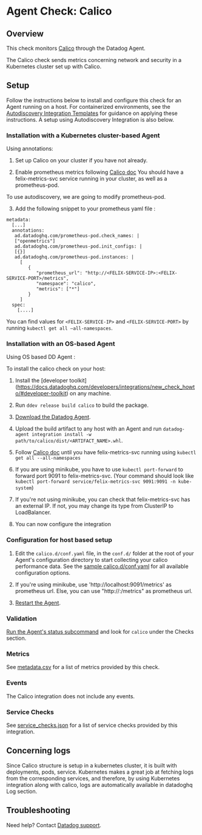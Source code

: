 # Agent Check: Calico

## Overview

This check monitors [Calico][1] through the Datadog Agent.

The Calico check sends metrics concerning network and security in a Kubernetes cluster set up with Calico.

## Setup

Follow the instructions below to install and configure this check for an Agent running on a host. For containerized environments, see the [Autodiscovery Integration Templates][2] for guidance on applying these instructions. A setup using Autodiscovery Integration is also below.

### Installation with a Kubernetes cluster-based Agent

Using annotations:

1. Set up Calico on your cluster if you have not already.

2. Enable prometheus metrics following [Calico doc](https://docs.projectcalico.org/maintenance/monitor/monitor-component-metrics)
   You should have a felix-metrics-svc service running in your cluster, as well as a prometheus-pod.

To use autodiscovery, we are going to modify prometheus-pod.

3. Add the following snippet to your prometheus yaml file :

```
metadata:
  [...]
  annotations:
   ad.datadoghq.com/prometheus-pod.check_names: |
   ["openmetrics"]
   ad.datadoghq.com/prometheus-pod.init_configs: |
   [{}]
   ad.datadoghq.com/prometheus-pod.instances: |
     [
        {
           "prometheus_url": "http://<FELIX-SERVICE-IP>:<FELIX-SERVICE-PORT>/metrics",
           "namespace": "calico",
           "metrics": ["*"]
        }
     ]
  spec:
    [....]
```

You can find values for `<FELIX-SERVICE-IP>` and `<FELIX-SERVICE-PORT>` by running `kubectl get all —all-namespaces`.

### Installation with an OS-based Agent

Using OS based DD Agent :

To install the calico check on your host:

1. Install the [developer toolkit]
   (https://docs.datadoghq.com/developers/integrations/new_check_howto/#developer-toolkit)
   on any machine.

2. Run `ddev release build calico` to build the package.

3. [Download the Datadog Agent](https://app.datadoghq.com/account/settings#agent).

4. Upload the build artifact to any host with an Agent and
   run `datadog-agent integration install -w path/to/calico/dist/<ARTIFACT_NAME>.whl`.

5. Follow [Calico doc](https://docs.projectcalico.org/maintenance/monitor/monitor-component-metrics) until you have felix-metrics-svc running using `kubectl get all --all-namespaces`

6. If you are using minikube, you have to use `kubectl port-forward` to forward port 9091 to felix-metrics-svc. (Your command should look like `kubectl port-forward service/felix-metrics-svc 9091:9091 -n kube-system`)

7. If you're not using minikube, you can check that felix-metrics-svc has an external IP. If not, you may change its type from ClusterIP to LoadBalancer.

8. You can now configure the integration

### Configuration for host based setup

1. Edit the `calico.d/conf.yaml` file, in the `conf.d/` folder at the root of your Agent's configuration directory to start collecting your calico performance data. See the [sample calico.d/conf.yaml][3] for all available configuration options.

2. If you're using minikube, use 'http://localhost:9091/metrics' as prometheus url. Else, you can use "http://<FELIX-METRICS-SVC-EXTERNAL-IP>:<PORT>/metrics" as prometheus url.

3. [Restart the Agent][4].

### Validation

[Run the Agent's status subcommand][5] and look for `calico` under the Checks section.

### Metrics

See [metadata.csv][6] for a list of metrics provided by this check.

### Events

The Calico integration does not include any events.

### Service Checks


See [service_checks.json][7] for a list of service checks provided by this integration.

## Concerning logs

Since Calico structure is setup in a kubernetes cluster, it is built with deployments, pods, service.
Kubernetes makes a great job at fetching logs from the corresponding services, and therefore, by using Kubernetes integration
along with calico, logs are automatically available in datadoghq Log section.

## Troubleshooting

Need help? Contact [Datadog support][8].

[1]: https://www.tigera.io/project-calico/
[2]: https://docs.datadoghq.com/agent/kubernetes/integrations/
[3]: https://github.com/DataDog/integrations-extras/blob/master/calico/datadog_checks/calico/data/conf.yaml.example
[4]: https://docs.datadoghq.com/agent/guide/agent-commands/#start-stop-and-restart-the-agent
[5]: https://docs.datadoghq.com/agent/guide/agent-commands/#agent-status-and-information
[6]: https://github.com/DataDog/integrations-extras/blob/master/calico/metadata.csv
[7]: https://github.com/DataDog/integrations-core/blob/master/calico/assets/service_checks.json
[8]: https://docs.datadoghq.com/help/
[9]: https://docs.projectcalico.org/maintenance/monitor/monitor-component-metrics
[10]: https://docs.datadoghq.com/developers/integrations/new_check_howto/#developer-toolkit
[11]: https://app.datadoghq.com/account/settings#agent
